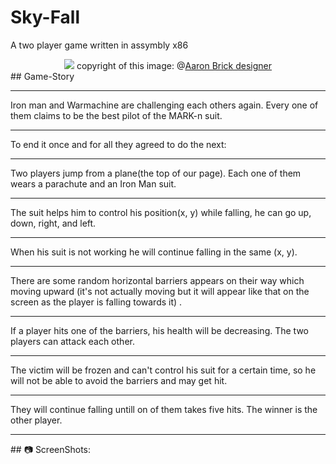 # Sky-Fall
A two player game written in assymbly x86
<div align="center">
<img src="https://images.squarespace-cdn.com/content/v1/5a92133885ede1bd7a9024ba/1567775170400-3DC7MAUAXYFDDOPFWUIQ/ke17ZwdGBToddI8pDm48kN-sK9FzwL4FjOnl9CN-J4p7gQa3H78H3Y0txjaiv_0fDoOvxcdMmMKkDsyUqMSsMWxHk725yiiHCCLfrh8O1z4YTzHvnKhyp6Da-NYroOW3ZGjoBKy3azqku80C789l0utDZtPpOBQxo2JBkQVmNiM5yJ-pdeJjlVgPTAV3HvcZFvj47pMUetYyHxtiyQnhhA/Iron+Man+Flying.png?format=1000w"/>
  copyright of this image: @<a href="https://www.aaronbrickdesigner.com/iron-man">Aaron Brick designer</a>
</div>
## Game-Story
<hr/>
Iron man and Warmachine are challenging each others again. Every one of them claims to be the best pilot of the MARK-n suit.
<hr/>
To end it once and for all they agreed to do the next:
<hr/>
Two players jump from a plane(the top of our page). Each one of them wears a parachute and an Iron Man suit.
<hr/>
The suit helps him to control his position(x, y) while falling, he can go up, down, right, and left.
<hr/>
When his suit is not working he will continue falling in the same (x, y). 
<hr/>
There are some random horizontal barriers appears on their way which moving upward (it's not actually moving but it will appear like that on the screen as the player is falling towards it) .
<hr/>
If a player hits one of the barriers, his health will be decreasing. The two players can attack each other.
<hr/>
The victim will be frozen and can't control his suit for a certain time, so he will not be able to avoid the barriers and may get hit. 
<hr/>
They will continue falling untill on of them takes five hits. The winner is the other player.
<hr/>
## 📷 ScreenShots:
